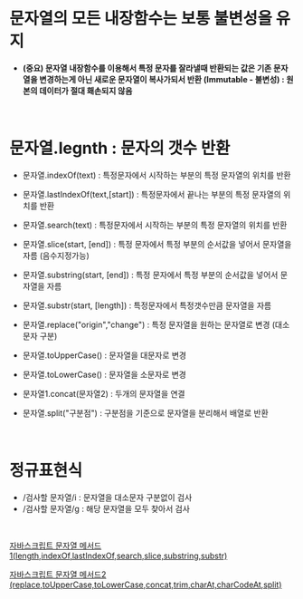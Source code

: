 
# 문자열의 모든 내장함수는 보통 불변성을 유지

* **(중요) 문자열 내장함수를 이용해서 특정 문자를 잘라낼때 반환되는 값은 기존 문자열을 변경하는게 아닌 새로운 문자열이 복사가되서 반환 (Immutable - 불변성) : 원본의 데이터가 절대 홰손되지 않음**

<br>

# 문자열.legnth : 문자의 갯수 반환

* 문자열.indexOf(text) : 특정문자에서 시작하는 부분의 특정 문자열의 위치를 반환
* 문자열.lastIndexOf(text,[start]) : 특정문자에서 끝나는 부분의 특정 문자열의 위치를 반환
* 문자열.search(text) : 특정문자에서 시작하는 부분의 특정 문자열의 위치를 반환

* 문자열.slice(start, [end]) : 특정 문자에서 특정 부분의 순서값을 넣어서 문자열을 자름 (음수지정가능)
* 문자열.substring(start, [end]) : 특정 문자에서 특정 부분의 순서값을 넣어서 문자열을 자름
* 문자열.substr(start, [length]) : 특정문자에서 특정갯수만큼 문자열을 자름 

* 문자열.replace("origin","change") : 특정 문자열을 원하는 문자열로 변경 (대소문자 구분)
* 문자열.toUpperCase() : 문자열을 대문자로 변경
* 문자열.toLowerCase() : 문자열을 소문자로 변경
* 문자열1.concat(문자열2) : 두개의 문자열을 연결
* 문자열.split("구분점") : 구분점을 기준으로 문자열을 분리해서 배열로 반환

<br>

# 정규표현식
* /검사할 문자열/i : 문자열을 대소문자 구분없이 검사
* /검사할 문자열/g : 해당 문자열을 모두 찾아서 검사


<br>

[자바스크립트 문자열 메서드1(length,indexOf,lastIndexOf,search,slice,substring,substr)](https://blog.naver.com/hadaboni80/221700972520)

[자바스크립트 문자열 메서드2 (replace,toUpperCase,toLowerCase,concat,trim,charAt,charCodeAt,split)](https://blog.naver.com/hadaboni80/221700975841)